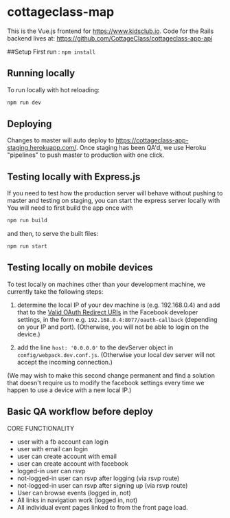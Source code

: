 # cottageclass-map

This is the Vue.js frontend for https://www.kidsclub.io. Code for the Rails backend lives at: https://github.com/CottageClass/cottageclass-app-api

##Setup
First run :
 `npm install`

## Running locally

To run locally with hot reloading:

```sh
npm run dev
```

## Deploying

Changes to master will auto deploy to https://cottageclass-app-staging.herokuapp.com/. Once staging has been QA'd, we use Heroku "pipelines" to push master to production with one click.

## Testing locally with Express.js

If you need to test how the production server will behave without pushing to master and testing on staging, you can start the express server locally with
You will need to first build the app once with
```sh
npm run build
```
and then, to serve the built files:

 ```sh
 npm run start
 ```

## Testing locally on mobile devices

To test locally on machines other than your development machine, we currently take the following steps:

1. determine the local IP of your dev machine is (e.g. 192.168.0.4) and add that to the [Valid OAuth Redirect URIs](https://developers.facebook.com/apps/905335782985620/fb-login/settings/) in the Facebook developer settings, in the form e.g. `192.168.0.4:8077/oauth-callback` (depending on your IP and port). (Otherwise, you will not be able to login on the device.)

2. add the line `host: '0.0.0.0'` to the devServer object in `config/webpack.dev.conf.js`. (Otherwise your local dev server will not accept the incoming connection.)

(We may wish to make this second change permanent and find a solution that doesn't require us to modify the facebook settings every time we happen to use a device with a new local IP.)

## Basic QA workflow before deploy

CORE FUNCTIONALITY
* user with a fb account can login
* user with email can login
* user can create account with email
* user can create account with facebook
* logged-in user can rsvp
* not-logged-in user can rsvp after logging (via rsvp route)
* not-logged-in user can rsvp after signing up (via rsvp route)
* User can browse events (logged in, not)
* All links in navigation work (logged in, not)
* All individual event pages linked to from the front page load. 
